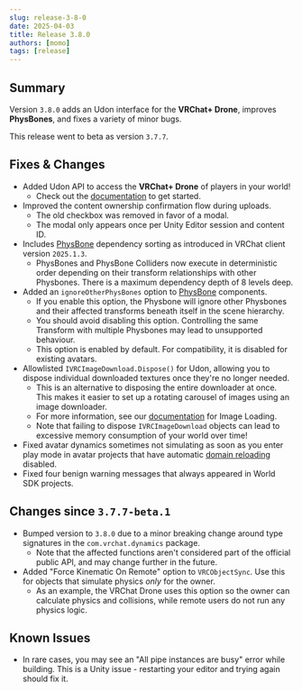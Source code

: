 ```yaml
---
slug: release-3-8-0
date: 2025-04-03
title: Release 3.8.0
authors: [momo]
tags: [release]
---
```

## Summary

Version `3.8.0` adds an Udon interface for the **VRChat+ Drone**, improves **PhysBones**, and fixes a variety of minor bugs.

This release went to beta as version `3.7.7`.

<!--truncate-->

## Fixes & Changes

- Added Udon API to access the **VRChat+ Drone** of players in your world!
    - Check out the [documentation](/worlds/udon/players/drones/) to get started.
- Improved the content ownership confirmation flow during uploads.
    - The old checkbox was removed in favor of a modal.
    - The modal only appears once per Unity Editor session and content ID.
- Includes [PhysBone](/avatars/avatar-dynamics/physbones/) dependency sorting as introduced in VRChat client version `2025.1.3`.
    - PhysBones and PhysBone Colliders now execute in deterministic order depending on their transform relationships with other Physbones. There is a maximum dependency depth of 8 levels deep.
- Added an `ignoreOtherPhysBones` option to [PhysBone](/avatars/avatar-dynamics/physbones/) components.
    - If you enable this option, the Physbone will ignore other Physbones and their affected transforms beneath itself in the scene hierarchy.
    - You should avoid disabling this option. Controlling the same Transform with multiple Physbones may lead to unsupported behaviour.
    - This option is enabled by default. For compatibility, it is disabled for existing avatars.
- Allowlisted `IVRCImageDownload.Dispose()` for Udon, allowing you to dispose individual downloaded textures once they're no longer needed.
    - This is an alternative to disposing the entire downloader at once. This makes it easier to set up a rotating carousel of images using an image downloader.
    - For more information, see our [documentation](/worlds/udon/image-loading/) for Image Loading.
    - Note that failing to dispose `IVRCImageDownload` objects can lead to excessive memory consumption of your world over time!
- Fixed avatar dynamics sometimes not simulating as soon as you enter play mode in avatar projects that have automatic [domain reloading](https://docs.unity3d.com/2022.3/Documentation/Manual/DomainReloading.html) disabled.
- Fixed four benign warning messages that always appeared in World SDK projects.

## Changes since `3.7.7-beta.1`

- Bumped version to `3.8.0` due to a minor breaking change around type signatures in the `com.vrchat.dynamics` package.
    - Note that the affected functions aren't considered part of the official public API, and may change further in the future.
- Added "Force Kinematic On Remote" option to `VRCObjectSync`. Use this for objects that simulate physics _only_ for the owner.
    - As an example, the VRChat Drone uses this option so the owner can calculate physics and collisions, while remote users do not run any physics logic.

## Known Issues

- In rare cases, you may see an "All pipe instances are busy" error while building. This is a Unity issue - restarting your editor and trying again should fix it.
